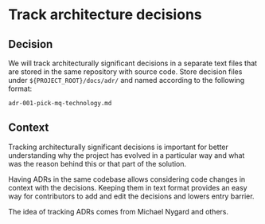 # Track architecture decisions

## Decision

We will track architecturally significant decisions in a separate text files that are stored
in the same repository with source code. Store decision files under 
`${PROJECT_ROOT}/docs/adr/` and named according to the following format:
 
```adr-001-pick-mq-technology.md```

## Context

Tracking architecturally significant decisions is important for better understanding why the project
has evolved in a particular way and what was the reason behind this or that part of the solution.

Having ADRs in the same codebase allows considering code changes in context with the decisions.
Keeping them in text format provides an easy way for contributors to add and edit the decisions and
lowers entry barrier.

The idea of tracking ADRs comes from Michael Nygard and others.
